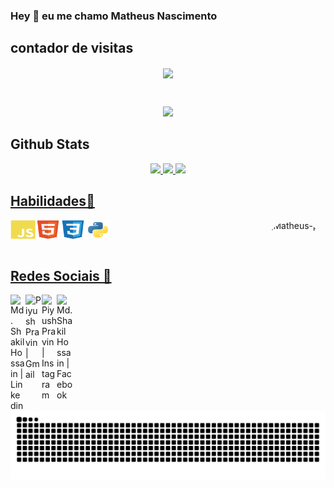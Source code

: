 ### Hey 🖖 eu me chamo Matheus Nascimento

<!-- INICIO Contador de visitas -->
<div align="center">
<h2 align="left">contador de visitas</h2>  
<p align="center"><img align="center" src="https://profile-counter.glitch.me/{nascimentomatheus}/count.svg" /></p> 
<br>
</div>
<p align="center">
<img align="" height='120px' src="https://i.gifer.com/origin/af/af2cc4e6cd466cb15f6c06fe0da4b87c.gif" />
</p>
<!-- FIM Contador de visitas -->

<!-- INICIO GitHub Stats -->
 <h2 align="left">Github Stats</h2>
<div align="center">
  <a href="https://github.com/NascimentoMatheus">
  <img height="135em" src="https://github-readme-stats.vercel.app/api?username=nascimentomatheus&show_icons=true&theme=merko&include_all_commits=true&count_private=true"/>
  <img height="130em" src="https://github-readme-stats.vercel.app/api/top-langs/?username=nascimentomatheus&layout=compact&langs_count=7&theme=merko"/>
    <img heinght="130cm" src= "https://github-readme-streak-stats.herokuapp.com/?user=nascimentomatheus&theme=merko"
</div><br>
<!-- FIM GitHub Stats -->

<!-- INICIO Minhas Habilidades -->
<div align="left">
<h2 align="centre">Habilidades🎯</h2>  
  </div>  
  <div style="display: center">
  <img align="left" alt="Matheus-Js" height="30" width="40" src="https://raw.githubusercontent.com/devicons/devicon/master/icons/javascript/javascript-plain.svg">
  <img align="left" alt="Matheus-HTML" height="30" width="40" src="https://raw.githubusercontent.com/devicons/devicon/master/icons/html5/html5-original.svg">
  <img align="left" alt="Matheus-CSS" height="30" width="40" src="https://raw.githubusercontent.com/devicons/devicon/master/icons/css3/css3-original.svg">
  <img align="left" alt="Matheus-Python" height="30" width="40" src="https://raw.githubusercontent.com/devicons/devicon/master/icons/python/python-original.svg">
  <img align="right" alt="Matheus-pic" height="150" style="border-radius:50px;" src="https://scontent-gru2-2.cdninstagram.com/v/t51.2885-15/e15/p480x480/244042690_1316700682066517_8946352248469137334_n.jpg?_nc_ht=scontent-gru2-2.cdninstagram.com&_nc_cat=105&_nc_ohc=Stpz_xbhXggAX-nL9c5&edm=ABJHkxYAAAAA&ccb=7-4&oh=ac32dbb4a9add94db37f57466f214338&oe=615E5C44&_nc_sid=fa978c&ig_cache_key=MjY3NTY1OTE0OTQ0MjI0ODI3Mg%3D%3D.2-ccb7-4">
</div><br>
<!-- FIM Minhas Habilidades -->

<!-- INICIO Minhas Redes Sociais -->
<br><div align="left">
<h2 align="left">Redes Sociais 📲</h2>  
  </div>
 <div align="left">
   <a href="https://www.linkedin.com/in/matheusmfn/" target="_blank"><img align="left" alt="Md. Shakil Hossain | Linkedin" width="24px" src="https://github.com/piyushP7pravin/piyushP7pravin/blob/master/Linkedin.svg" /></a> 
  <a href = "mailto:matheusmfdonascimento@gmail.com"><img align="left" alt="Piyush Pravin | Gmail" width="26px" src="https://github.com/piyushP7pravin/piyushP7pravin/blob/master/Gmail.svg" /></a>
   <a href="https://www.instagram.com/mathaaus/" target="_blank"><img align="left" alt="Piyush Pravin | Instagram" width="24px" src="https://github.com/piyushP7pravin/piyushP7pravin/blob/master/Instagram.svg"/></a>
  <a href="https://www.facebook.com/matheusnascimentommfn/" target="_blank"><img align="left" alt="Md. Shakil Hossain | Facebook" width="26px" src="https://github.com/shakiliitju/shakiliitju/blob/main/facebook.svg" /></a>
    
![Snake animation](https://github.com/nascimentomatheus/nascimentomatheus/blob/output/github-contribution-grid-snake.svg)
 
</div>
<!-- FIM Minhas Redes Sociais -->
